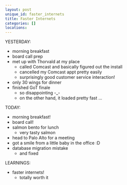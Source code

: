```yaml
---
layout: post
unique_id: faster_internets
title: Faster Internets
categories: []
locations: 
---
```


YESTERDAY:
* morning breakfast
* board call prep
* met up with Thorvald at my place
  * called Comcast and basically figured out the install
  * cancelled my Comcast appt pretty easily
  * surprisingly good customer service interaction!
* only 30 wings for dinner
* finished GoT finale
  * so disappointing -_-
  * on the other hand, it loaded pretty fast ...

TODAY:
* morning breakfast!
* board call!
* salmon bento for lunch
  * very tasty salmon
* head to Palo Alto for a meeting
* got a smile from a little baby in the office :D
* database migration mistake
  * and fixed

LEARNINGS:
* faster internets!
  * totally worth it
